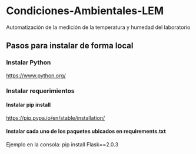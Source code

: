 # Condiciones-Ambientales-LEM
Automatización de la medición de la temperatura y humedad del laboratorio

## Pasos para instalar de forma local
### Instalar Python
https://www.python.org/
### Instalar requerimientos
#### Instalar pip install
https://pip.pypa.io/en/stable/installation/
#### Instalar cada uno de los paquetes ubicados en requirements.txt
Ejemplo en la consola:
  pip install Flask==2.0.3
